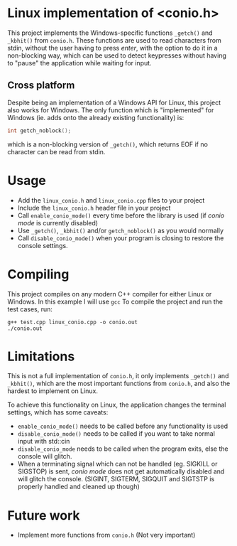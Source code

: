 # Linux implementation of <conio.h>
This project implements the Windows-specific functions `_getch()` and `_kbhit()` from `conio.h`. These functions are used to read characters from stdin, without the user having to press *enter*, with the option to do it in a non-blocking way, which can be used to detect keypresses without having to "pause" the application while waiting for input.

## Cross platform
Despite being an implementation of a Windows API for Linux, this project also works for Windows. The only function which is "implemented" for Windows (ie. adds onto the already existing functionality) is:
```c++
int getch_noblock(); 
```
which is a non-blocking version of `_getch()`, which returns EOF if no character can be read from stdin.

# Usage
* Add the `linux_conio.h` and `linux_conio.cpp` files to your project
* Include the `linux_conio.h` header file in your project
* Call `enable_conio_mode()` every time before the library is used (if *conio mode* is currently disabled)
* Use `_getch()`, `_kbhit()` and/or `getch_noblock()` as you would normally 
* Call `disable_conio_mode()` when your program is closing to restore the console settings.

# Compiling
This project compiles on any modern C++ compiler for either Linux or Windows. In this example I will use `gcc`
To compile the project and run the test cases, run:
```
g++ test.cpp linux_conio.cpp -o conio.out
./conio.out
```

# Limitations
This is not a full implementation of `conio.h`, it only implements `_getch()` and `_kbhit()`, which are the most important functions from `conio.h`, and also the hardest to implement on Linux.

To achieve this functionality on Linux, the application changes the terminal settings, which has some caveats:
* `enable_conio_mode()` needs to be called before any functionality is used
* `disable_conio_mode()` needs to be called if you want to take normal input with std::cin
* `disable_conio_mode` needs to be called when the program exits, else the console will glitch.
* When a terminating signal which can not be handled (eg. SIGKILL or SIGSTOP) is sent, *conio mode* does not get automatically disabled and will glitch the console. (SIGINT, SIGTERM, SIGQUIT and SIGTSTP is properly handled and cleaned up though)

# Future work
* Implement more functions from `conio.h` (Not very important)